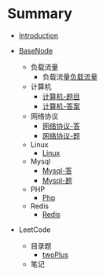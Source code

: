 # Summary

* [Introduction](README.md)
* [BaseNode](README.md)
    * 负载流量
        * 负载流量[负载流量](BaseNode/负载流量/负载流量问题-题.md)
    * 计算机
        * [计算机-题目](BaseNode/计算机/计算机底-答.md)
        * [计算机-答案](BaseNode/计算机/计算机底-题.md)
    * 网络协议
        * [网络协议-答](BaseNode/网络协议/网络协议-答.md)
        * [网络协议-题](BaseNode/网络协议/网络协议-题.md)
    * Linux
        * [Linux](BaseNode/Linux/常见.md)  
    * Mysql
        * [Mysql-答](BaseNode/Mysql/Mysql知识点-题.md)
        * [Mysql-题](BaseNode/Mysql/Mysql知识点-答.md)
    * PHP
        * [Php](BaseNode/Php/php-题.md)
    * Redis
      * [Redis](BaseNode/Redis/Redis-题.md)


* LeetCode
    * 目录题
       * [twoPlus](matcher/README.md)
    * 笔记
